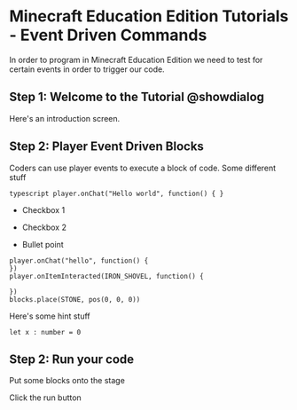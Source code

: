 # Minecraft Education Edition Tutorials - Event Driven Commands

In order to program in Minecraft Education Edition we need to test for certain events in order to trigger our code.

## Step 1: Welcome to the Tutorial @showdialog

Here's an introduction screen.


## Step 2: Player Event Driven Blocks

Coders can use player events to execute a block of code.
Some different stuff

``typescript
player.onChat("Hello world", function() {
}``

* Checkbox 1
* Checkbox 2

* Bullet point

```blocks
player.onChat("hello", function() {
})
player.onItemInteracted(IRON_SHOVEL, function() {
    
})
blocks.place(STONE, pos(0, 0, 0))
```





Here's some hint stuff

```template
let x : number = 0
```


## Step 2: Run your code
Put some blocks onto the stage


Click the run button
